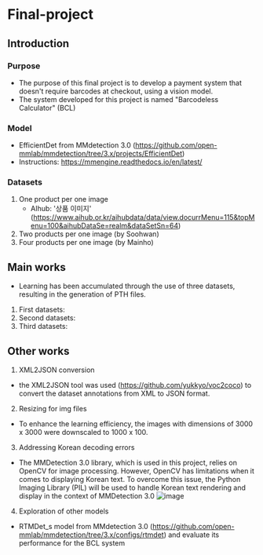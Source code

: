 # Final-project
## Introduction
### Purpose
- The purpose of this final project is to develop a payment system that doesn't require barcodes at checkout, using a vision model.
- The system developed for this project is named "Barcodeless Calculator" (BCL)

### Model
- EfficientDet from MMdetection 3.0 (https://github.com/open-mmlab/mmdetection/tree/3.x/projects/EfficientDet)
- Instructions: https://mmengine.readthedocs.io/en/latest/
### Datasets 
1) One product per one image
   - AIhub: '상품 이미지' 
    (https://www.aihub.or.kr/aihubdata/data/view.docurrMenu=115&topMenu=100&aihubDataSe=realm&dataSetSn=64)
2) Two products per one image (by Soohwan)
3) Four products per one image (by Mainho)

## Main works
- Learning has been accumulated through the use of three datasets, resulting in the generation of PTH files. 
1) First datasets:
2) Second datasets:
3) Third datasets:

## Other works
1) XML2JSON conversion
- the XML2JSON tool was used (https://github.com/yukkyo/voc2coco) to convert the dataset annotations from XML to JSON format.


2) Resizing for img files
- To enhance the learning efficiency, the images with dimensions of 3000 x 3000 were downscaled to 1000 x 100.


3) Addressing Korean decoding errors
- The MMDetection 3.0 library, which is used in this project, relies on OpenCV for image processing. However, OpenCV has limitations when it comes to displaying Korean text. To overcome this issue, the Python Imaging Library (PIL) will be used to handle Korean text rendering and display in the context of MMDetection 3.0
![image](https://github.com/HyojungKim2022/Final-project/assets/128121364/f445d26e-1043-4edf-89ac-a29e2009b105)




4) Exploration of other models
- RTMDet_s model from MMdetection 3.0 (https://github.com/open-mmlab/mmdetection/tree/3.x/configs/rtmdet) and evaluate its performance for the BCL system
